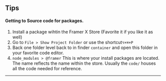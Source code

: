 ## Tips

#### Getting to Source code for packages.
1. Install a package wihtin the Framer X Store (Favorite it if you like it as well)
2. Go to ```File > Show Project Folder``` or use the shortcut```⌥+⌘+P```
3. Back one folder level back to in finder ```container``` and open this folder in your favorite code editor.
4. ```node_modules > @framer``` This is where your install packages are located. The name reflects the name within the store. Usually the ```code/``` houses all the code needed for reference.
-----
